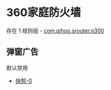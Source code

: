 # 360家庭防火墙

存在 1 规则组 - [com.qihoo.srouter.n300](/src/apps/com.qihoo.srouter.n300.ts)

## 弹窗广告

默认禁用

- [快照-0](https://i.gkd.li/i/13800011)
